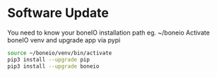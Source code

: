 # Software Update

You need to know your boneIO installation path eg. ~/boneio
Activate boneIO venv and upgrade app via pypi

```bash
source ~/boneio/venv/bin/activate
pip3 install --upgrade pip
pip3 install --upgrade boneio
```
